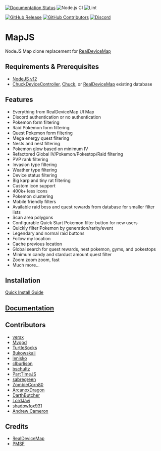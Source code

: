 [![Documentation Status](https://readthedocs.org/projects/mapjs/badge/?version=latest)](https://mapjs.readthedocs.io/en/latest/?badge=latest)
![Node.js CI](https://github.com/versx/MapJS/workflows/Node.js%20CI/badge.svg)
![Lint](https://github.com/versx/MapJS/workflows/Lint/badge.svg)  

[![GitHub Release](https://img.shields.io/github/release/WatWowMap/MapJS.svg)](https://github.com/WatWowMap/MapJS/releases/)
[![GitHub Contributors](https://img.shields.io/github/contributors/WatWowMap/MapJS.svg)](https://github.com/WatWowMap/MapJS/graphs/contributors/)
[![Discord](https://img.shields.io/discord/552003258000998401.svg?label=&logo=discord&logoColor=ffffff&color=7389D8&labelColor=6A7EC2)](https://discord.gg/zZ9h9Xa)  

# MapJS

NodeJS Map clone replacement for [RealDeviceMap](https://github.com/realdevicemap/realdevicemap)

## Requirements & Prerequisites
- [NodeJS v12](https://nodejs.org/en/download/)
- [ChuckDeviceController](https://github.com/versx/ChuckDeviceController), [Chuck](https://github.com/WatWowMap/Chuck), or [RealDeviceMap](https://github.com/realdevicemap/realdevicemap) existing database

## Features

- Everything from RealDeviceMap UI Map
- Discord authentication or no authentication
- Pokemon form filtering
- Raid Pokemon form filtering
- Quest Pokemon form filtering
- Mega energy quest filtering
- Nests and nest filtering
- Pokemon glow based on minimum IV
- Refactored Global IV/Pokemon/Pokestop/Raid filtering
- PVP rank filtering
- Invasion type filtering
- Weather type filtering
- Device status filtering
- Big karp and tiny rat filtering
- Custom icon support
- 400k+ less icons
- Pokemon clustering
- Mobile friendly filters
- Available raid boss and quest rewards from database for smaller filter lists
- Scan area polygons
- Configurable Quick Start Pokemon filter button for new users
- Quickly filter Pokemon by generation/rarity/event
- Legendary and normal raid buttons
- Follow my location
- Cache previous location
- Global search for quest rewards, nest pokemon, gyms, and pokestops
- Minimum candy and stardust amount quest filter
- Zoom zoom zoom, fast
- Much more...

## Installation

[Quick Install Guide](https://wwm.readthedocs.io/projects/mapjs/en/latest/install/quick-start/)

## [Documentation](https://wwm.readthedocs.io/projects/mapjs/en/latest/)

## Contributors

- [versx](https://github.com/versx)
- [Mygod](https://github.com/Mygod)
- [TurtIeSocks](https://github.com/TurtIeSocks)
- [Bukowskaii](https://github.com/Bukowskaii)
- [lenisko](https://github.com/lenisko)
- [clburlison](https://github.com/clburlison)
- [bschultz](https://github.com/bschultz)
- [PartTimeJS](https://github.com/PartTimeJS)
- [sabregreen](https://github.com/sabregreen)
- [ZombieCorn80](https://github.com/ZombieCorn80)
- [ArcanoxDragon](https://github.com/ArcanoxDragon)
- [DarthButcher](https://github.com/darthbutcher)
- [LordJavi](https://github.com/LordJavi)
- [shadowfox931](https://github.com/shadowfox931)
- [Andrew Cameron](https://github.com/amcameron)

## Credits

- [RealDeviceMap](https://github.com/realdevicemap/realdevicemap)
- [PMSF](https://github.com/pmsf/pmsf)
